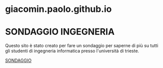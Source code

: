 # giacomin.paolo.github.io
<!DOCTYPE html>
<html>
<head>
	<title> </title>
	<link rel="stylesheet" href="stile.css">

</head>
<body>
<h1>SONDAGGIO INGEGNERIA</h1>
<p>Questo sito è stato creato per fare un sondaggio per saperne di più su tutti gli studenti di ingegneria informatica presso l'università di trieste.</p>
<a href="index.html">SONDAGGIO</a>


</body>
</html>
